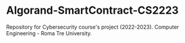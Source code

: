 # Algorand-SmartContract-CS2223
Repository for Cybersecurity course's project (2022-2023). 
Computer Engineering - Roma Tre University.
